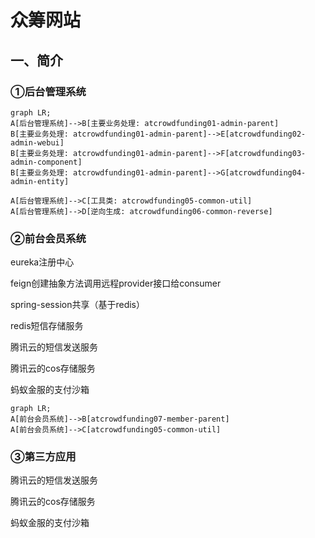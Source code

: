 # 众筹网站

## 一、简介

### ①后台管理系统

```mermaid
graph LR;
A[后台管理系统]-->B[主要业务处理: atcrowdfunding01-admin-parent]
B[主要业务处理: atcrowdfunding01-admin-parent]-->E[atcrowdfunding02-admin-webui]
B[主要业务处理: atcrowdfunding01-admin-parent]-->F[atcrowdfunding03-admin-component]
B[主要业务处理: atcrowdfunding01-admin-parent]-->G[atcrowdfunding04-admin-entity]

A[后台管理系统]-->C[工具类: atcrowdfunding05-common-util]
A[后台管理系统]-->D[逆向生成: atcrowdfunding06-common-reverse]

```

### ②前台会员系统

eureka注册中心

feign创建抽象方法调用远程provider接口给consumer

spring-session共享（基于redis）

redis短信存储服务

腾讯云的短信发送服务

腾讯云的cos存储服务

蚂蚁金服的支付沙箱



```mermaid
graph LR;
A[前台会员系统]-->B[atcrowdfunding07-member-parent]
A[前台会员系统]-->C[atcrowdfunding05-common-util]
```

### ③第三方应用

腾讯云的短信发送服务

腾讯云的cos存储服务

蚂蚁金服的支付沙箱

